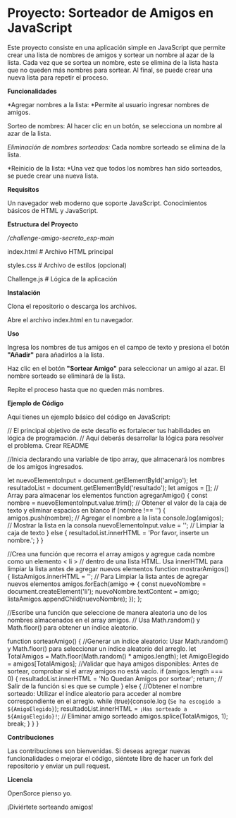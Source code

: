 # **Proyecto: Sorteador de Amigos en JavaScript**

Este proyecto consiste en una aplicación simple en JavaScript que permite crear una lista de nombres de amigos y sortear un nombre al azar de la lista. Cada vez que se sortea un nombre, este se elimina de la lista hasta que no queden más nombres para sortear. Al final, se puede crear una nueva lista para repetir el proceso.

**Funcionalidades**

*Agregar nombres a la lista: *Permite al usuario ingresar nombres de amigos.

Sorteo de nombres: Al hacer clic en un botón, se selecciona un nombre al azar de la lista.

*Eliminación de nombres sorteados:* Cada nombre sorteado se elimina de la lista.

*Reinicio de la lista: *Una vez que todos los nombres han sido sorteados, se puede crear una nueva lista.


**Requisitos**

Un navegador web moderno que soporte JavaScript.
Conocimientos básicos de HTML y JavaScript.

**Estructura del Proyecto**

*/challenge-amigo-secreto_esp-main*

index.html           # Archivo HTML principal

styles.css          # Archivo de estilos (opcional)

Challenge.js           # Lógica de la aplicación


**Instalación**

Clona el repositorio o descarga los archivos.

Abre el archivo index.html en tu navegador.

**Uso**

Ingresa los nombres de tus amigos en el campo de texto y presiona el botón **"Añadir"** para añadirlos a la lista.

Haz clic en el botón **"Sortear Amigo"** para seleccionar un amigo al azar. El nombre sorteado se eliminará de la lista.

Repite el proceso hasta que no queden más nombres.

**Ejemplo de Código**

Aquí tienes un ejemplo básico del código en JavaScript:

// El principal objetivo de este desafío es fortalecer tus habilidades en lógica de programación. 
// Aquí deberás desarrollar la lógica para resolver el problema. Crear README

//Inicia declarando una variable de tipo array, que almacenará los nombres de los amigos ingresados.

let nuevoElementoInput = document.getElementById('amigo');
let resultadoList = document.getElementById('resultado');
let amigos = []; // Array para almacenar los elementos
function agregarAmigo() {
    const nombre = nuevoElementoInput.value.trim(); // Obtener el valor de la caja de texto y eliminar espacios en blanco
    if (nombre !== '') {
        amigos.push(nombre); // Agregar el nombre a la lista
        console.log(amigos); // Mostrar la lista en la consola
        nuevoElementoInput.value = ''; // Limpiar la caja de texto
    } else {
        resultadoList.innerHTML = 'Por favor, inserte un nombre.';
    }
}

//Crea una función que recorra el array amigos y agregue cada nombre como un elemento < li > 
// dentro de una lista HTML. Usa innerHTML para limpiar la lista antes de agregar nuevos elementos
function mostrarAmigos() {
    listaAmigos.innerHTML = ''; // Para Limpiar la lista antes de agregar nuevos elementos
    amigos.forEach(amigo => {
        const nuevoNombre = document.createElement('li');
        nuevoNombre.textContent = amigo;
        listaAmigos.appendChild(nuevoNombre);
    });
};


//Escribe una función que seleccione de manera aleatoria uno de los nombres almacenados en el array amigos.
//  Usa Math.random() y Math.floor() para obtener un índice aleatorio.

function sortearAmigo() {
//Generar un índice aleatorio: Usar Math.random() y Math.floor() para seleccionar un índice aleatorio del arreglo.
    let TotalAmigos = Math.floor(Math.random() * amigos.length);
    let AmigoElegido = amigos[TotalAmigos];
//Validar que haya amigos disponibles: Antes de sortear, comprobar si el array amigos no está vacío.
        if (amigos.length === 0) {
            resultadoList.innerHTML = 'No Quedan Amigos por sortear';
            return; // Salir de la función si es que se cumple
            } else {
//Obtener el nombre sorteado: Utilizar el índice aleatorio para acceder al nombre correspondiente en el arreglo.
            while (true){console.log (`Se ha escogido a ${AmigoElegido}`);
            resultadoList.innerHTML = `¡Has sorteado a ${AmigoElegido}!`;
// Eliminar amigo sorteado
            amigos.splice(TotalAmigos, 1); 
            break;
            }
        }
    }


**Contribuciones**

Las contribuciones son bienvenidas. Si deseas agregar nuevas funcionalidades o mejorar el código, siéntete libre de hacer un fork del repositorio y enviar un pull request.

**Licencia**

OpenSorce pienso yo.

¡Diviértete sorteando amigos!
